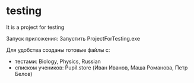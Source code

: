 # testing
It is a project for testing

Запуск приложения:
Запустить ProjectForTesting.exe

Для удобства созданы готовые файлы с:
* тестами: Biology, Physics, Russian
* списком учеников: Pupil.store (Иван Иванов, Маша Романова, Петр Белов)
